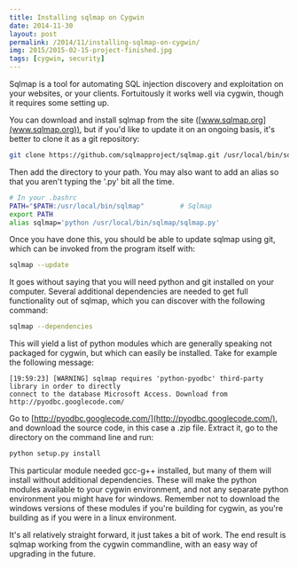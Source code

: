 ```yaml
---
title: Installing sqlmap on Cygwin
date: 2014-11-30
layout: post
permalink: /2014/11/installing-sqlmap-on-cygwin/
img: 2015/2015-02-15-project-finished.jpg
tags: [cygwin, security]
---
```


Sqlmap is a tool for automating SQL injection discovery and exploitation on your websites, or your clients. Fortuitously it works well via cygwin, though it requires some setting up.

You can download and install sqlmap from the site ([www.sqlmap.org](www.sqlmap.org)), but if you'd like to update it on an ongoing basis, it's better to clone it as a git repository:

```sh
git clone https://github.com/sqlmapproject/sqlmap.git /usr/local/bin/sqlmap
```

Then add the directory to your path. You may also want to add an alias so that you aren't typing the '.py' bit all the time.

``` sh
# In your .bashrc
PATH="$PATH:/usr/local/bin/sqlmap"         # Sqlmap
export PATH
alias sqlmap='python /usr/local/bin/sqlmap/sqlmap.py'
```

Once you have done this, you should be able to update sqlmap using git, which can be invoked from the program itself with:

``` sh
sqlmap --update
```

It goes without saying that you will need python and git installed on your computer. Several additional dependencies are needed to get full functionality out of sqlmap, which you can discover with the following command:

``` sh
sqlmap --dependencies
```

This will yield a list of python modules which are generally speaking not packaged for cygwin, but which can easily be installed. Take for example the following message:
```
[19:59:23] [WARNING] sqlmap requires 'python-pyodbc' third-party library in order to directly 
connect to the database Microsoft Access. Download from http://pyodbc.googlecode.com/
```

Go to [http://pyodbc.googlecode.com/](http://pyodbc.googlecode.com/), and download the source code, in this case a .zip file. Extract it, go to the directory on the command line and run:

``` sh
python setup.py install
```

This particular module needed gcc-g++ installed, but many of them will install without additional dependencies. These will make the python modules available to your cygwin environment, and not any separate python environment you might have for windows. Remember not to download the windows versions of these modules if you're building for cygwin, as you're building as if you were in a linux environment.

It's all relatively straight forward, it just takes a bit of work. The end result is sqlmap working from the cygwin commandline, with an easy way of upgrading in the future.
